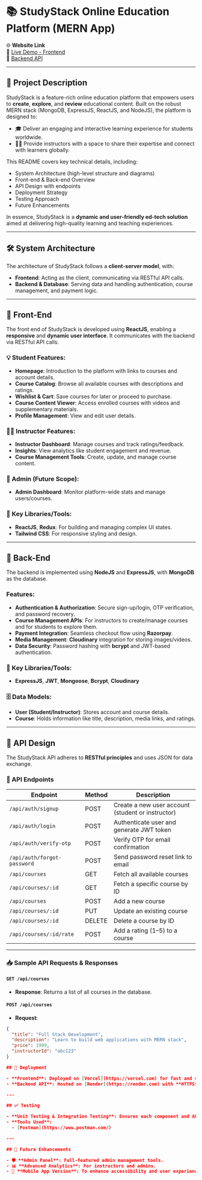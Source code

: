 # 📚 StudyStack Online Education Platform (MERN App)

🌐 **Website Link**  
🔗 [Live Demo - Frontend](https://studystack-edtech.vercel.app)  
🔗 [Backend API](https://studystack-backend.onrender.com)

---

## 📖 Project Description

StudyStack is a feature-rich online education platform that empowers users to **create**, **explore**, and **review** educational content. Built on the robust MERN stack (MongoDB, ExpressJS, ReactJS, and NodeJS), the platform is designed to:

- 🎓 Deliver an engaging and interactive learning experience for students worldwide.
- 👩‍🏫 Provide instructors with a space to share their expertise and connect with learners globally.

This README covers key technical details, including:

- System Architecture (high-level structure and diagrams)
- Front-end & Back-end Overview
- API Design with endpoints
- Deployment Strategy
- Testing Approach
- Future Enhancements

In essence, StudyStack is a **dynamic and user-friendly ed-tech solution** aimed at delivering high-quality learning and teaching experiences.

---

## 🛠️ System Architecture

The architecture of StudyStack follows a **client-server model**, with:

- **Frontend**: Acting as the client, communicating via RESTful API calls.
- **Backend & Database**: Serving data and handling authentication, course management, and payment logic.

---

## 🎨 Front-End

The front end of StudyStack is developed using **ReactJS**, enabling a **responsive** and **dynamic user interface**. It communicates with the backend via RESTful API calls.

### 💡 Student Features:
- **Homepage**: Introduction to the platform with links to courses and account details.
- **Course Catalog**: Browse all available courses with descriptions and ratings.
- **Wishlist & Cart**: Save courses for later or proceed to purchase.
- **Course Content Viewer**: Access enrolled courses with videos and supplementary materials.
- **Profile Management**: View and edit user details.

### 👩‍🏫 Instructor Features:
- **Instructor Dashboard**: Manage courses and track ratings/feedback.
- **Insights**: View analytics like student engagement and revenue.
- **Course Management Tools**: Create, update, and manage course content.

### 🔐 Admin (Future Scope):
- **Admin Dashboard**: Monitor platform-wide stats and manage users/courses.

### 🔑 Key Libraries/Tools:
- **ReactJS**, **Redux**: For building and managing complex UI states.
- **Tailwind CSS**: For responsive styling and design.

---

## 🔗 Back-End

The backend is implemented using **NodeJS** and **ExpressJS**, with **MongoDB** as the database.

### Features:
- **Authentication & Authorization**: Secure sign-up/login, OTP verification, and password recovery.
- **Course Management APIs**: For instructors to create/manage courses and for students to explore them.
- **Payment Integration**: Seamless checkout flow using **Razorpay**.
- **Media Management**: **Cloudinary** integration for storing images/videos.
- **Data Security**: Password hashing with **bcrypt** and JWT-based authentication.

### 🔑 Key Libraries/Tools:
- **ExpressJS**, **JWT**, **Mongoose**, **Bcrypt**, **Cloudinary**

### 🗄️ Data Models:
- **User (Student/Instructor)**: Stores account and course details.
- **Course**: Holds information like title, description, media links, and ratings.

---

## 📡 API Design

The StudyStack API adheres to **RESTful principles** and uses JSON for data exchange.

### 📖 API Endpoints

| Endpoint                        | Method | Description                                      |
|----------------------------------|--------|--------------------------------------------------|
| `/api/auth/signup`              | POST   | Create a new user account (student or instructor)|
| `/api/auth/login`               | POST   | Authenticate user and generate JWT token         |
| `/api/auth/verify-otp`          | POST   | Verify OTP for email confirmation                |
| `/api/auth/forgot-password`     | POST   | Send password reset link to email                |
| `/api/courses`                  | GET    | Fetch all available courses                      |
| `/api/courses/:id`              | GET    | Fetch a specific course by ID                    |
| `/api/courses`                  | POST   | Add a new course                                 |
| `/api/courses/:id`              | PUT    | Update an existing course                        |
| `/api/courses/:id`              | DELETE | Delete a course by ID                            |
| `/api/courses/:id/rate`         | POST   | Add a rating (1–5) to a course                   |

---

### 📥 Sample API Requests & Responses

#### `GET /api/courses`
- **Response**: Returns a list of all courses in the database.

#### `POST /api/courses`
- **Request**:
```json
{
  "title": "Full Stack Development",
  "description": "Learn to build web applications with MERN stack",
  "price": 1999,
  "instructorId": "abc123"
}

## 🚀 Deployment

- **Frontend**: Deployed on [Vercel](https://vercel.com) for fast and secure delivery with global CDN support.  
- **Backend API**: Hosted on [Render](https://render.com) with **HTTPS** enabled and **CORS** configured for cross-origin requests.

---

## ✅ Testing

- **Unit Testing & Integration Testing**: Ensures each component and API works as intended.  
- **Tools Used**:  
  - [Postman](https://www.postman.com/)  

---

## 🔮 Future Enhancements

- 🛡️ **Admin Panel**: Full-featured admin management tools.  
- 📊 **Advanced Analytics**: For instructors and admins.  
- 📱 **Mobile App Version**: To enhance accessibility and user experience on smartphones.  

